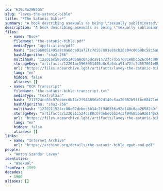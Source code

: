 ```yaml
---
id: "kI9c4o2WE5GS"
slug: "lavey-the-satanic-bible"
title: "*The Satanic Bible*"
summary: "A book describing asexuals as being \"sexually subliminated\" by non-sexual interests"
description: "A book describing asexuals as being \"sexually subliminated\" by non-sexual interests and favoring those over sex"
files:
  - name: "Book"
    fileName: "the-satanic-bible.pdf"
    mediaType: "application/pdf"
    hash: "1ac5968051405a8c0a6dca91a72fc7d557001e8bcb26c04c0069bc58c5a8f7dc"
    hashAlgorithm: "sha2-256"
    multihash: "12201ac5968051405a8c0a6dca91a72fc7d557001e8bcb26c04c0069bc58c5a8f7dc"
    storageKey: "artifacts/12201ac5968051405a8c0a6dca91a72fc7d557001e8bcb26c04c0069bc58c5a8f7dc"
    url: "https://files.acearchive.lgbt/artifacts/lavey-the-satanic-bible/the-satanic-bible.pdf"
    lang: "en"
    hidden: false
    aliases: []
  - name: "OCR Transcript"
    fileName: "the-satanic-bible-transcript.txt"
    mediaType: "text/plain"
    hash: "211524cc80c07debec6b14c2f946856a92d140c6aa26982b9ffbc08471e07c62"
    hashAlgorithm: "sha2-256"
    multihash: "1220211524cc80c07debec6b14c2f946856a92d140c6aa26982b9ffbc08471e07c62"
    storageKey: "artifacts/1220211524cc80c07debec6b14c2f946856a92d140c6aa26982b9ffbc08471e07c62"
    url: "https://files.acearchive.lgbt/artifacts/lavey-the-satanic-bible/the-satanic-bible-transcript.txt"
    lang: "en"
    hidden: false
    aliases: []
links:
  - name: "Internet Archive"
    url: "https://archive.org/details/the-satanic-bible_epub-and-pdf"
people:
  - "Anton Szandor Lavey"
identities:
  - "asexual"
fromYear: 1969
decades:
  - 1960
aliases: []
---
```

